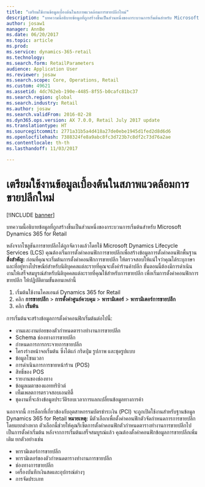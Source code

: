 ```yaml
---
title: "เตรียมใช้งานข้อมูลเบื้องต้นในสภาพแวดล้อมการขายปลีกใหม่"
description: "บทความนี้อธิบายข้อมูลที่ถูกสร้างขึ้นเป็นส่วนหนึ่งของกระบวนการเริ่มต้นสำหรับ Microsoft Dynamics 365 for Retail"
author: josaw1
manager: AnnBe
ms.date: 06/20/2017
ms.topic: article
ms.prod: 
ms.service: dynamics-365-retail
ms.technology: 
ms.search.form: RetailParameters
audience: Application User
ms.reviewer: josaw
ms.search.scope: Core, Operations, Retail
ms.custom: 49621
ms.assetid: 4dc762eb-190e-4485-8f55-b0cafc81bc37
ms.search.region: global
ms.search.industry: Retail
ms.author: josaw
ms.search.validFrom: 2016-02-28
ms.dyn365.ops.version: AX 7.0.0, Retail July 2017 update
ms.translationtype: HT
ms.sourcegitcommit: 2771a31b5a4d418a27de0ebe1945d1fed2d8d6d6
ms.openlocfilehash: 7388324fe8a9abc8fc3d723b7c8df2c73d76a2ae
ms.contentlocale: th-th
ms.lasthandoff: 11/03/2017

---
```


# <a name="initialize-seed-data-in-a-new-retail-environment"></a>เตรียมใช้งานข้อมูลเบื้องต้นในสภาพแวดล้อมการขายปลีกใหม่

[!INCLUDE [banner](includes/banner.md)]

บทความนี้อธิบายข้อมูลที่ถูกสร้างขึ้นเป็นส่วนหนึ่งของกระบวนการเริ่มต้นสำหรับ Microsoft Dynamics 365 for Retail

หลังจากโซลูชันการขายปลีกได้ถูกจัดวางแล้วโดยใช้ Microsoft Dynamics Lifecycle Services (LCS) คุณต้องเริ่มการตั้งค่าคอนฟิกการขายปลีกเพื่อสร้างข้อมูลการตั้งค่าคอนฟิกพื้นฐาน **สิ่งสำคัญ:** ก่อนที่คุณจะเริ่มต้นการตั้งค่าคอนฟิกการขายปลีก ให้ตรวจสอบให้แน่ใจว่าคุณได้ระบุภาษาและที่อยู่ทางไปรษณีย์สำหรับนิติบุคคลแต่ละรายที่คุณจะตั้งค่าร้านค้าปลีก ขั้นตอนนี้ต้องมีการดำเนินงานให้เสร็จสมบูรณ์สำหรับนิติบุคคลแต่ละรายที่คุณใช้สำหรับการขายปลีก เพื่อเริ่มการตั้งค่าคอนฟิกการขายปลึก ให้ปฏิบัติตามขั้นตอนเหล่านี้

1.  เริ่มต้นใช้งานไคลเอนต์ Dynamics 365 for Retail
2.  คลิก **การขายปลีก** &gt; **การตั้งค่าศูนย์ควบคุม** &gt; **พารามิเตอร์** &gt; **พารามิเตอร์การขายปลีก**
3.  คลิก **เริ่มต้น**

การเริ่มต้นจะสร้างข้อมูลการตั้งค่าคอนฟิกเริ่มต้นต่อไปนี้:

-   งานและงานย่อยของตัวกำหนดตารางทำงานการขายปลีก
-   Schema ช่องทางการขายปลีก
-   กำหนดการการกระจายการขายปลีก
-   โครงร่างหน้าจอเริ่มต้น ซึ่งได้แก่ กริดปุ่ม รูปภาพ และชุดรูปแบบ
-   ข้อมูลโซนเวลา
-   การดำเนินการการขายหน้าร้าน (POS)
-   สิทธิ์ของ POS
-   รายงานของช่องทาง
-   ข้อมูลเมตาของแอททริบิวต์
-   เท็มเพลตการตรวจสอบเอนทิตี้
-   ชุดงานที่จะล้างข้อมูลประวัติรอบเวลาการแลกเปลี่ยนข้อมูลทางการค้า

นอกจากนี้ การล็อกที่เกี่ยวข้องกับอุตสาหกรรมบัตรชำระเงิน (PCI) จะถูกเปิดใช้งานสำหรับฐานข้อมูล Dynamics 365 for Retail **หมายเหตุ:** มีตัวเลือกเพื่อตั้งค่าคอนฟิกตัวจัดกำหนดการการขายปลีกโดยแยกต่างหาก ตัวเลือกนี้ช่วยให้คุณรีเซ็ตการตั้งค่าคอนฟิกตัวกำหนดตารางทำงานการขายปลีกไปเป็นการตั้งค่าเริ่มต้น หลังจากการเริ่มต้นเสร็จสมบูรณ์แล้ว คุณต้องตั้งค่าคอนฟิกข้อมูลการขายปลีกเพิ่มเติม ยกตัวอย่างเช่น

-   พารามิเตอร์การขายปลีก
-   พารามิเตอร์ของตัวกำหนดตารางทำงานการขายปลีก
-   ช่องทางการขายปลีก
-   เครื่องบันทึกเงินสดและอุปกรณ์ต่างๆ
-   การจัดประเภท





